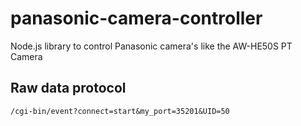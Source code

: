 panasonic-camera-controller
===========================

Node.js library to control Panasonic camera's like the AW-HE50S PT Camera


## Raw data protocol

    /cgi-bin/event?connect=start&my_port=35201&UID=50